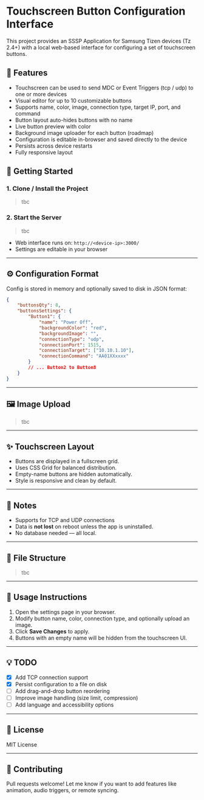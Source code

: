 # Touchscreen Button Configuration Interface

This project provides an SSSP Application for Samsung Tizen devices (Tz 2.4+) with a local web-based interface for configuring a set of touchscreen buttons.

## 🤩 Features

- Touchscreen can be used to send MDC or Event Triggers (tcp / udp) to one or more devices
- Visual editor for up to 10 customizable buttons
- Supports name, color, image, connection type, target IP, port, and command
- Button layout auto-hides buttons with no name
- Live button preview with color
- Background image uploader for each button (roadmap)
- Configuration is editable in-browser and saved directly to the device
- Persists across device restarts
- Fully responsive layout

## 🚀 Getting Started

### 1. Clone / Install the Project

> tbc

### 2. Start the Server

> tbc

- Web interface runs on: `http://<device-ip>:3000/`
- Settings are editable in your browser

---

## ⚙️ Configuration Format

Config is stored in memory and optionally saved to disk in JSON format:

```json
{
	"buttonsQty": 8,
	"buttonsSettings": {
		"Button1": {
			"name": "Power Off",
			"backgroundColor": "red",
			"backgroundImage": "",
			"connectionType": "udp",
			"connectionPort": 1515,
			"connectionTarget": ["10.10.1.10"],
			"connectionCommand": "AA01XXxxxx"
		}
		// ... Button2 to Button8
	}
}
```

---

## 🖼️ Image Upload

> tbc

<!-- - Each button allows uploading a background image (base64 encoded).
- Images are previewed live in the interface.
- Stored inline as part of the config JSON. -->

---

## ✨ Touchscreen Layout

- Buttons are displayed in a fullscreen grid.
- Uses CSS Grid for balanced distribution.
- Empty-name buttons are hidden automatically.
- Style is responsive and clean by default.

---

## 🥪 Notes

- Supports for TCP and UDP connections
- Data is **not lost** on reboot unless the app is uninstalled.
- No database needed — all local.

---

## 🧰 File Structure

> tbc

---

## 📱 Usage Instructions

1. Open the settings page in your browser.
2. Modify button name, color, connection type, and optionally upload an image.
3. Click **Save Changes** to apply.
4. Buttons with an empty name will be hidden from the touchscreen UI.

---

## 💡 TODO

- [x] Add TCP connection support
- [x] Persist configuration to a file on disk
- [ ] Add drag-and-drop button reordering
- [ ] Improve image handling (size limit, compression)
- [ ] Add language and accessibility options

---

## 📄 License

MIT License

---

## 🤝 Contributing

Pull requests welcome! Let me know if you want to add features like animation, audio triggers, or remote syncing.
